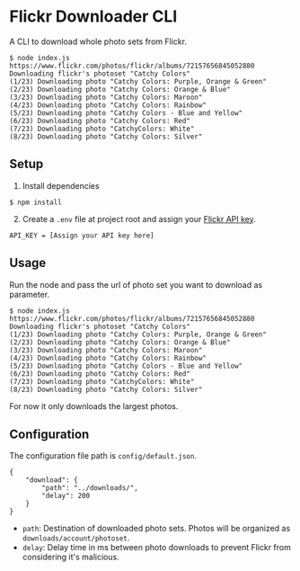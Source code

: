 # Flickr Downloader CLI

A CLI to download whole photo sets from Flickr.

```
$ node index.js https://www.flickr.com/photos/flickr/albums/72157656845052880
Downloading flickr's photoset "Catchy Colors"
(1/23) Downloading photo "Catchy Colors: Purple, Orange & Green"
(2/23) Downloading photo "Catchy Colors: Orange & Blue"
(3/23) Downloading photo "Catchy Colors: Maroon"
(4/23) Downloading photo "Catchy Colors: Rainbow"
(5/23) Downloading photo "Catchy Colors - Blue and Yellow"
(6/23) Downloading photo "Catchy Colors: Red"
(7/23) Downloading photo "CatchyColors: White"
(8/23) Downloading photo "Catchy Colors: Silver"
```

## Setup

1. Install dependencies

```
$ npm install
```

2. Create a `.env` file at project root and assign your [Flickr API key](https://www.flickr.com/services/apps/create/).

```
API_KEY = [Assign your API key here]
```

## Usage

Run the node and pass the url of photo set you want to download as parameter.

```
$ node index.js https://www.flickr.com/photos/flickr/albums/72157656845052880
Downloading flickr's photoset "Catchy Colors"
(1/23) Downloading photo "Catchy Colors: Purple, Orange & Green"
(2/23) Downloading photo "Catchy Colors: Orange & Blue"
(3/23) Downloading photo "Catchy Colors: Maroon"
(4/23) Downloading photo "Catchy Colors: Rainbow"
(5/23) Downloading photo "Catchy Colors - Blue and Yellow"
(6/23) Downloading photo "Catchy Colors: Red"
(7/23) Downloading photo "CatchyColors: White"
(8/23) Downloading photo "Catchy Colors: Silver"
```

For now it only downloads the largest photos.

## Configuration

The configuration file path is `config/default.json`.

```
{
    "download": {
        "path": "../downloads/",
        "delay": 200
    }
}
```

- `path`: Destination of downloaded photo sets. Photos will be organized as `downloads/account/photoset`.
- `delay`: Delay time in ms between photo downloads to prevent Flickr from considering it's malicious.
